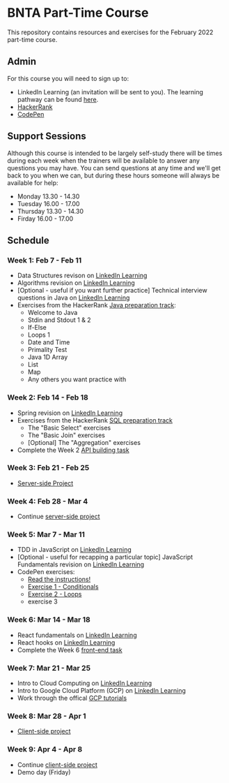 # BNTA Part-Time Course

This repository contains resources and exercises for the February 2022 part-time course. 

## Admin

For this course you will need to sign up to:

- LinkedIn Learning (an invitation will be sent to you). The learning pathway can be found [here](https://www.linkedin.com/learning/paths/bright-network-technology-academy-self-managed-programme?shareId=70914714-eb1c-42b2-a021-9397f0f68681&accountId=122446834&u=122446834&success=true&authUUID=39XGjJIzRBew2IbEitOnBA%3D%3D).
- [HackerRank](https://www.hackerrank.com)
- [CodePen](https://codepen.io/)


## Support Sessions

Although this course is intended to be largely self-study there will be times during each week when the trainers will be available to answer any questions you may have. You can send questions at any time and we'll get back to you when we can, but during these hours someone will always be available for help:

- Monday 13.30 - 14.30
- Tuesday 16.00 - 17.00
- Thursday 13.30 - 14.30
- Firday 16.00 - 17.00


## Schedule

### Week 1: Feb 7 - Feb 11

- Data Structures revison on [LinkedIn Learning](https://www.linkedin.com/learning/java-data-structures-14403471/data-structures-in-java)
- Algorithms revision on [LinkedIn Learning](https://www.linkedin.com/learning/java-algorithms/improve-your-java-applications-with-effective-algorithms)
- [Optional - useful if you want further practice] Technical interview questions in Java on [LinkedIn Learning](https://www.linkedin.com/learning/nail-your-java-interview-2/the-secret-to-nailing-your-java-interview)
- Exercises from the HackerRank [Java preparation track](https://www.hackerrank.com/domains/java):
	- Welcome to Java
	- Stdin and Stdout 1 & 2
	- If-Else
	- Loops 1
	- Date and Time
	- Primality Test
	- Java 1D Array
	- List
	- Map
	- Any others you want practice with


### Week 2: Feb 14 - Feb 18

- Spring revision on [LinkedIn Learning](https://www.linkedin.com/learning/learning-spring-with-spring-boot-13886371/learn-rapid-development-with-spring-boot)
- Exercises from the HackerRank [SQL preparation track](https://www.hackerrank.com/domains/sql)
	- The "Basic Select" exercises
	- The "Basic Join" exercises
	- [Optional] The "Aggregation" exercises
- Complete the Week 2 [API building task](tasks/api_building.md)

### Week 3: Feb 21 - Feb 25

- [Server-side Project](/add/link/later)

### Week 4: Feb 28 - Mar 4

- Continue [server-side project](/add/link/later)

### Week 5: Mar 7 - Mar 11

- TDD in JavaScript on [LinkedIn Learning](https://www.linkedin.com/learning/javascript-test-driven-development-es6/intro-video)
- [Optional - useful for recapping a particular topic] JavaScript Fundamentals revision on [LinkedIn Learning](https://www.linkedin.com/learning/learning-the-javascript-language-2/learn-the-language-of-the-internet)
- CodePen exercises:
 	- [Read the instructions!](tasks/js_instructions.md)
	- [Exercise 1 - Conditionals](https://codepen.io/cifarquhar/pen/VwrKpEQ)
	- [Exercise 2 - Loops](https://codepen.io/cifarquhar/pen/QWOKQXp)
	- exercise 3

### Week 6: Mar 14 - Mar 18

- React fundamentals on [LinkedIn Learning](https://www.linkedin.com/learning/learning-react-js-5/getting-started-with-react)
- React hooks on [LinkedIn Learning](https://www.linkedin.com/learning/react-hooks/understanding-modern-react)
- Complete the Week 6 [front-end task](/add/link/later)

### Week 7: Mar 21 - Mar 25

- Intro to Cloud Computing on [LinkedIn Learning](https://www.linkedin.com/learning/learning-cloud-computing-core-concepts-13966302/change-your-career-with-cloud-computing)
- Intro to Google Cloud Platform (GCP) on [LinkedIn Learning](https://www.linkedin.com/learning/google-cloud-platform-gcp-essential-training-for-developers/kicking-off-your-gcp-development)
- Work through the offical [GCP tutorials](https://cloud.google.com/gcp/getting-started)

### Week 8: Mar 28 - Apr 1

- [Client-side project](/add/link/later)

### Week 9: Apr 4  - Apr 8

- Continue [client-side project](/add/link/later)
- Demo day (Friday)

